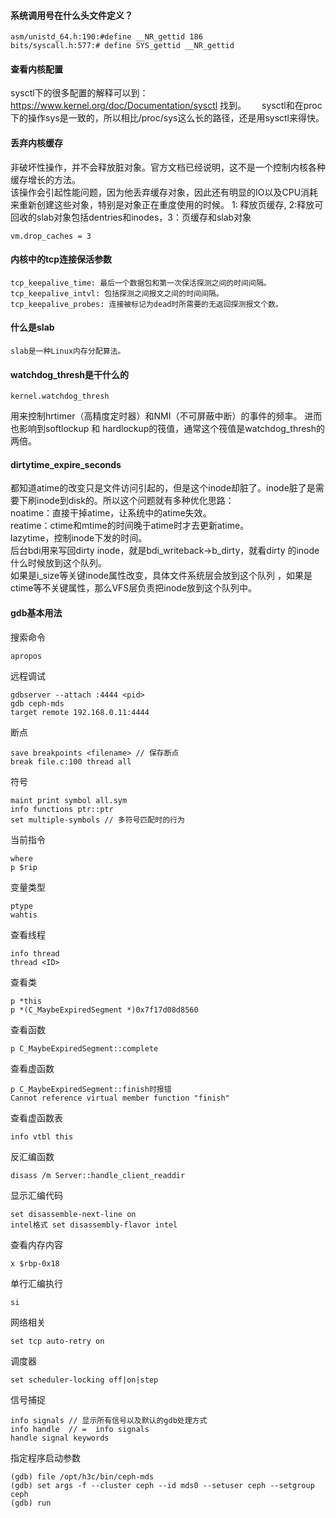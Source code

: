

#### 系统调用号在什么头文件定义？
    
    asm/unistd_64.h:190:#define __NR_gettid 186
    bits/syscall.h:577:# define SYS_gettid __NR_gettid  


#### 查看内核配置 

sysctl下的很多配置的解释可以到：https://www.kernel.org/doc/Documentation/sysctl 找到。　　
sysctl和在proc下的操作sys是一致的，所以相比/proc/sys这么长的路径，还是用sysctl来得快。　　

#### 丢弃内核缓存 

非破坏性操作，并不会释放脏对象。官方文档已经说明，这不是一个控制内核各种缓存增长的方法。  
该操作会引起性能问题，因为他丢弃缓存对象，因此还有明显的IO以及CPU消耗来重新创建这些对象，特别是对象正在重度使用的时候。
1: 释放页缓存, 2:释放可回收的slab对象包括dentries和inodes，3：页缓存和slab对象

    vm.drop_caches = 3
    
#### 内核中的tcp连接保活参数

    tcp_keepalive_time: 最后一个数据包和第一次保活探测之间的时间间隔。
    tcp_keepalive_intvl: 包括探测之间报文之间的时间间隔。
    tcp_keepalive_probes: 连接被标记为dead时所需要的无返回探测报文个数。

#### 什么是slab

    slab是一种Linux内存分配算法。

#### watchdog_thresh是干什么的

    kernel.watchdog_thresh

用来控制hrtimer（高精度定时器）和NMI（不可屏蔽中断）的事件的频率。
进而也影响到softlockup 和 hardlockup的筏值，通常这个筏值是watchdog_thresh的两倍。

#### dirtytime_expire_seconds

都知道atime的改变只是文件访问引起的，但是这个inode却脏了。inode脏了是需要下刷inode到disk的。所以这个问题就有多种优化思路：  
noatime：直接干掉atime，让系统中的atime失效。  
reatime：ctime和mtime的时间晚于atime时才去更新atime。  
lazytime，控制inode下发的时间。  
后台bdi用来写回dirty inode，就是bdi_writeback->b_dirty，就看dirty 的inode什么时候放到这个队列。  
如果是i_size等关键inode属性改变，具体文件系统层会放到这个队列 ，如果是ctime等不关键属性，那么VFS层负责把inode放到这个队列中。  

#### gdb基本用法
搜索命令

    apropos 
    
远程调试

    gdbserver --attach :4444 <pid>
    gdb ceph-mds
    target remote 192.168.0.11:4444
    
断点

    save breakpoints <filename> // 保存断点
    break file.c:100 thread all
    
符号

    maint print symbol all.sym 
    info functions ptr::ptr
    set multiple-symbols // 多符号匹配时的行为
    
当前指令

    where
    p $rip
    
变量类型
    
    ptype
    wahtis
    
查看线程

    info thread
    thread <ID> 
    
查看类
    
    p *this
    p *(C_MaybeExpiredSegment *)0x7f17d08d8560
    
查看函数

    p C_MaybeExpiredSegment::complete
    
查看虚函数

    p C_MaybeExpiredSegment::finish时报错
    Cannot reference virtual member function "finish"
    
查看虚函数表

    info vtbl this
    
反汇编函数
    
    disass /m Server::handle_client_readdir
    
显示汇编代码

    set disassemble-next-line on
    intel格式	set disassembly-flavor intel
    
查看内存内容

    x $rbp-0x18
    
单行汇编执行

    si
    
网络相关

    set tcp auto-retry on
    
调度器

    set scheduler-locking off|on|step
    
信号捕捉

    info signals // 显示所有信号以及默认的gdb处理方式
	info handle  // =  info signals
	handle signal keywords
    
指定程序启动参数

    (gdb) file /opt/h3c/bin/ceph-mds
    (gdb) set args -f --cluster ceph --id mds0 --setuser ceph --setgroup ceph
    (gdb) run
